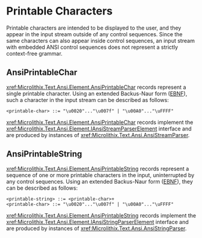 # Printable Characters

Printable characters are intended to be displayed to the user, and they appear in the input stream outside of any control sequences. Since the same characters can also appear inside control sequences, an input stream with embedded ANSI control sequences does not represent a strictly context-free grammar.

## AnsiPrintableChar

<xref:Microlithix.Text.Ansi.Element.AnsiPrintableChar> records represent a single printable character. Using an extended Backus-Naur form ([EBNF](EBNF.md)), such a character in the input stream can be described as follows:

```bnf
<printable-char> ::= "\u0020"..."\u007f" | "\u00A0"..."\uFFFF"
```

<xref:Microlithix.Text.Ansi.Element.AnsiPrintableChar> records implement the <xref:Microlithix.Text.Ansi.Element.IAnsiStreamParserElement> interface and are produced by instances of <xref:Microlithix.Text.Ansi.AnsiStreamParser>.

## AnsiPrintableString

<xref:Microlithix.Text.Ansi.Element.AnsiPrintableString> records represent a sequence of one or more printable characters in the input, uninterrupted by any control sequences. Using an extended Backus-Naur form ([EBNF](EBNF.md)), they can be described as follows:

```bnf
<printable-string> ::= <printable-char>+
<printable-char> ::= "\u0020"..."\u007f" | "\u00A0"..."\uFFFF"
```

<xref:Microlithix.Text.Ansi.Element.AnsiPrintableString> records implement the <xref:Microlithix.Text.Ansi.Element.IAnsiStringParserElement> interface and are produced by instances of <xref:Microlithix.Text.Ansi.AnsiStringParser>.
